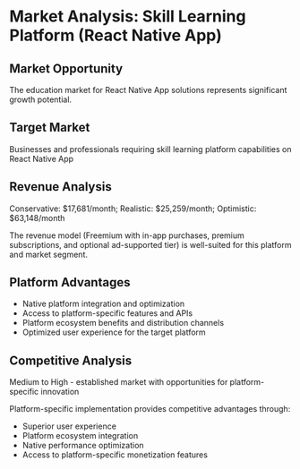 # Market Analysis: Skill Learning Platform (React Native App)

## Market Opportunity
The education market for React Native App solutions represents significant growth potential.

## Target Market
Businesses and professionals requiring skill learning platform capabilities on React Native App

## Revenue Analysis
Conservative: $17,681/month; Realistic: $25,259/month; Optimistic: $63,148/month

The revenue model (Freemium with in-app purchases, premium subscriptions, and optional ad-supported tier) is well-suited for this platform and market segment.

## Platform Advantages
- Native platform integration and optimization
- Access to platform-specific features and APIs
- Platform ecosystem benefits and distribution channels
- Optimized user experience for the target platform

## Competitive Analysis
Medium to High - established market with opportunities for platform-specific innovation

Platform-specific implementation provides competitive advantages through:
- Superior user experience
- Platform ecosystem integration
- Native performance optimization
- Access to platform-specific monetization features
